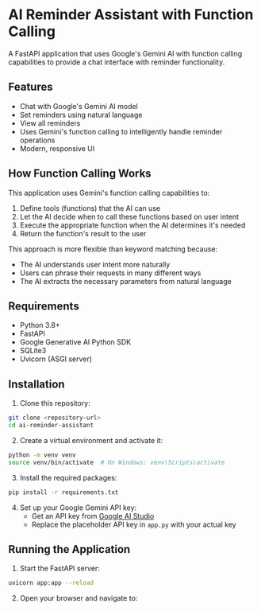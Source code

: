 # AI Reminder Assistant with Function Calling

A FastAPI application that uses Google's Gemini AI with function calling capabilities to provide a chat interface with reminder functionality.

## Features

- Chat with Google's Gemini AI model
- Set reminders using natural language
- View all reminders
- Uses Gemini's function calling to intelligently handle reminder operations
- Modern, responsive UI

## How Function Calling Works

This application uses Gemini's function calling capabilities to:

1. Define tools (functions) that the AI can use
2. Let the AI decide when to call these functions based on user intent
3. Execute the appropriate function when the AI determines it's needed
4. Return the function's result to the user

This approach is more flexible than keyword matching because:
- The AI understands user intent more naturally
- Users can phrase their requests in many different ways
- The AI extracts the necessary parameters from natural language

## Requirements

- Python 3.8+
- FastAPI
- Google Generative AI Python SDK
- SQLite3
- Uvicorn (ASGI server)

## Installation

1. Clone this repository:
```bash
git clone <repository-url>
cd ai-reminder-assistant
```

2. Create a virtual environment and activate it:
```bash
python -m venv venv
source venv/bin/activate  # On Windows: venv\Scripts\activate
```

3. Install the required packages:
```bash
pip install -r requirements.txt
```

4. Set up your Google Gemini API key:
   - Get an API key from [Google AI Studio](https://makersuite.google.com/)
   - Replace the placeholder API key in `app.py` with your actual key

## Running the Application

1. Start the FastAPI server:
```bash
uvicorn app:app --reload
```

2. Open your browser and navigate to:
```